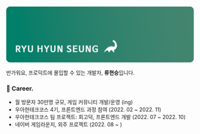![git](./profile-image.png)

반가워요, 프로덕트에 몰입할 수 있는 개발자, **류현승**입니다.
<br>

### 🦖 Career.

- 월 방문자 30만명 규모, 게임 커뮤니티 개발/운영 (ing)
- 우아한테크코스 4기, 프론트엔드 과정 참여 (2022. 02 ~ 2022. 11)
- 우아한테크코스 팀 프로젝트: 회고덕, 프론트엔드 개발 (2022. 07 ~ 2022. 10)
- 네이버 게임라운지, 외주 프로젝트 (2022. 08 ~ )
